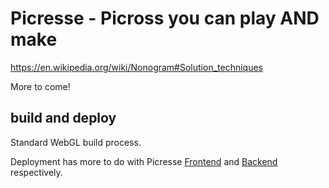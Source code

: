# Picresse - Picross you can play AND make

https://en.wikipedia.org/wiki/Nonogram#Solution_techniques

More to come!

## build and deploy
Standard WebGL build process. 

Deployment has more to do with Picresse [Frontend](https://github.com/ijcresse/picresse-frontend) and [Backend](https://github.com/ijcresse/picresse_backend) respectively.
